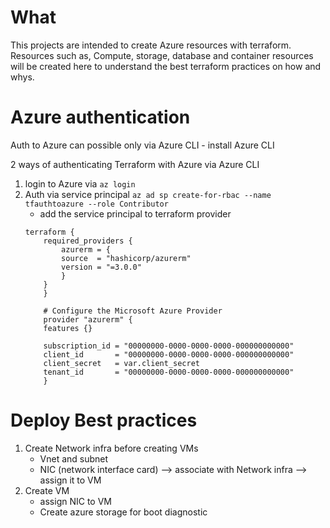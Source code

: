 # What
This projects are intended to create Azure resources with terraform. Resources such as, Compute, storage, database and container resources will be created here to understand the best terraform practices on how and whys. 

# Azure authentication 

Auth to Azure can possible only via Azure CLI
    - install Azure CLI

2 ways of authenticating Terraform with Azure via Azure CLI

1. login to Azure via `az login`
2. Auth via service principal 
    `az ad sp create-for-rbac --name tfauthtoazure --role Contributor`
    - add the service principal to terraform provider 
    ```
    terraform {
        required_providers {
            azurerm = {
            source  = "hashicorp/azurerm"
            version = "=3.0.0"
            }
        }
        }

        # Configure the Microsoft Azure Provider
        provider "azurerm" {
        features {}

        subscription_id = "00000000-0000-0000-0000-000000000000"
        client_id       = "00000000-0000-0000-0000-000000000000"
        client_secret   = var.client_secret
        tenant_id       = "00000000-0000-0000-0000-000000000000"
        }

    ```


# Deploy Best practices
1. Create Network infra before creating VMs
    - Vnet and subnet 
    - NIC (network interface card) --> associate with Network infra --> assign it to VM
2. Create VM
    - assign NIC to VM
    - Create azure storage for boot diagnostic